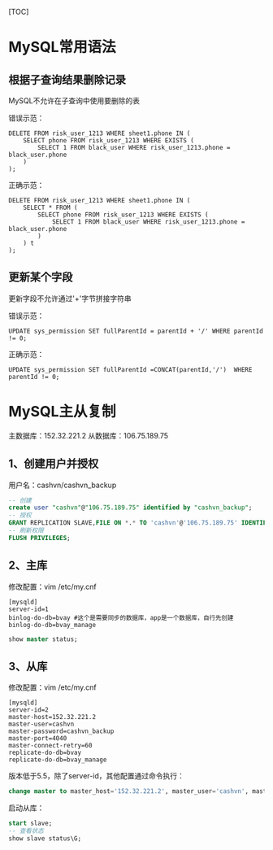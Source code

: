[TOC]

# MySQL常用语法

## 根据子查询结果删除记录

MySQL不允许在子查询中使用要删除的表

错误示范：
```mysql
DELETE FROM risk_user_1213 WHERE sheet1.phone IN (
	SELECT phone FROM risk_user_1213 WHERE EXISTS (
        SELECT 1 FROM black_user WHERE risk_user_1213.phone = black_user.phone
    )
);
```
正确示范：
```mysql
DELETE FROM risk_user_1213 WHERE sheet1.phone IN (
	SELECT * FROM (
		SELECT phone FROM risk_user_1213 WHERE EXISTS (
            SELECT 1 FROM black_user WHERE risk_user_1213.phone = black_user.phone
        )
	) t
);
```

## 更新某个字段
更新字段不允许通过'+'字节拼接字符串

错误示范：
```mysql
UPDATE sys_permission SET fullParentId = parentId + '/' WHERE parentId != 0;
```

正确示范：
```mysql
UPDATE sys_permission SET fullParentId =CONCAT(parentId,'/')  WHERE parentId != 0;
```

# MySQL主从复制
主数据库：152.32.221.2
从数据库：106.75.189.75

## 1、创建用户并授权
用户名：cashvn/cashvn_backup
```sql
-- 创建
create user "cashvn"@"106.75.189.75" identified by "cashvn_backup";
-- 授权
GRANT REPLICATION SLAVE,FILE ON *.* TO 'cashvn'@'106.75.189.75' IDENTIFIED BY 'cashvn_backup';
-- 刷新权限
FLUSH PRIVILEGES;
```

## 2、主库
修改配置：vim /etc/my.cnf
```shell
[mysqld]
server-id=1
binlog-do-db=bvay #这个是需要同步的数据库，app是一个数据库，自行先创建
binlog-do-db=bvay_manage
```
```sql
show master status;
```

## 3、从库
修改配置：vim /etc/my.cnf
```shell
[mysqld]
server-id=2
master-host=152.32.221.2
master-user=cashvn
master-password=cashvn_backup
master-port=4040
master-connect-retry=60
replicate-do-db=bvay
replicate-do-db=bvay_manage
```
版本低于5.5，除了server-id，其他配置通过命令执行：
```sql
change master to master_host='152.32.221.2', master_user='cashvn', master_password='cashvn_backup', master_log_file='mysql-bin.000001', master_log_pos=514;
```

启动从库：
```sql
start slave;
-- 查看状态
show slave status\G;
```